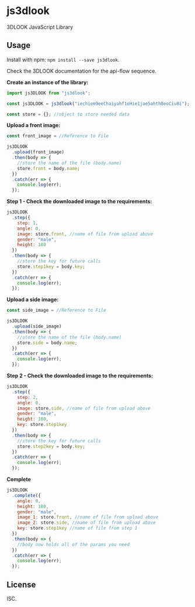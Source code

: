 # js3dlook

3DLOOK JavaScript Library

## Usage

Install with npm: `npm install --save js3dlook`.

Check the 3DLOOK documentation for the api-flow sequence.

**Create an instance of the library:**
```js
import js3DLOOK from "js3dlook";

const js3DLOOK = js3dlook("iechiem9eeChaiyahf1oHie1jae5ahth8eoCiu8i");

const store = {}; //object to store needed data
```

**Upload a front image:**
```js
const front_image = //Reference to File

js3DLOOK
  .upload(front_image)
  .then(body => {
    //store the name of the file (body.name)
    store.front = body.name;
  })
  .catch(err => {
    console.log(err);
  });
```

**Step 1 - Check the downloaded image to the requirements:**
```js
js3DLOOK
  .step({
    step: 1,
    angle: 0,
    image: store.front, //name of file from upload above
    gender: "male",
    height: 180
  })
  .then(body => {
    //store the key for future calls
    store.step1key = body.key;
  })
  .catch(err => {
    console.log(err);
  });
```

**Upload a side image:**
```js
const side_image = //Reference to File

js3DLOOK
  .upload(side_image)
  .then(body => {
    //store the name of the file (body.name)
    store.side = body.name;
  })
  .catch(err => {
    console.log(err);
  });
```

**Step 2 - Check the downloaded image to the requirements:**
```js
js3DLOOK
  .step({
    step: 2,
    angle: 0,
    image: store.side, //name of file from upload above
    gender: "male",
    height: 180,
    key: store.step1key
  })
  .then(body => {
    //store the key for future calls
    store.step2key = body.key;
  })
  .catch(err => {
    console.log(err);
  });
```

**Complete**
```js
js3DLOOK
  .complete({
    angle: 0,
    height: 180,
    gender: "male",
    image_1: store.front, //name of file from upload above
    image_2: store.side, //name of file from upload above
    key: store.step1key //name of file from step 1
  })
  .then(body => {
    //body now holds all of the params you need
  })
  .catch(err => {
    console.log(err);
  });
```

## License
ISC.
